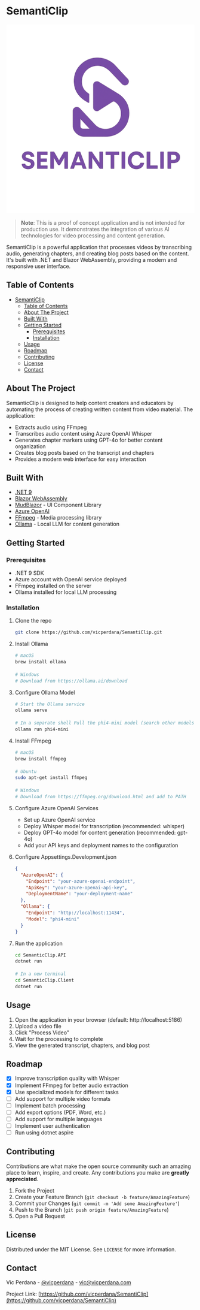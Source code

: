 # SemantiClip

![SemantiClip Logo](/docs/images/SemantiClipLogo.png)

> **Note**: This is a proof of concept application and is not intended for production use. It demonstrates the integration of various AI technologies for video processing and content generation.

SemantiClip is a powerful application that processes videos by transcribing audio, generating chapters, and creating blog posts based on the content. It's built with .NET and Blazor WebAssembly, providing a modern and responsive user interface.

## Table of Contents
- [SemantiClip](#semanticlip)
  - [Table of Contents](#table-of-contents)
  - [About The Project](#about-the-project)
  - [Built With](#built-with)
  - [Getting Started](#getting-started)
    - [Prerequisites](#prerequisites)
    - [Installation](#installation)
  - [Usage](#usage)
  - [Roadmap](#roadmap)
  - [Contributing](#contributing)
  - [License](#license)
  - [Contact](#contact)

## About The Project

SemanticClip is designed to help content creators and educators by automating the process of creating written content from video material. The application:

- Extracts audio using FFmpeg
- Transcribes audio content using Azure OpenAI Whisper
- Generates chapter markers using GPT-4o for better content organization
- Creates blog posts based on the transcript and chapters
- Provides a modern web interface for easy interaction

## Built With

* [.NET 9](https://dotnet.microsoft.com/)
* [Blazor WebAssembly](https://dotnet.microsoft.com/apps/aspnet/web-apps/blazor)
* [MudBlazor](https://mudblazor.com/) - UI Component Library
* [Azure OpenAI](https://azure.microsoft.com/en-us/products/cognitive-services/openai-service)
* [FFmpeg](https://ffmpeg.org/) - Media processing library
* [Ollama](https://ollama.ai/) - Local LLM for content generation

## Getting Started

### Prerequisites

* .NET 9 SDK
* Azure account with OpenAI service deployed
* FFmpeg installed on the server
* Ollama installed for local LLM processing

### Installation

1. Clone the repo
   ```bash
   git clone https://github.com/vicperdana/SemantiClip.git
   ```

2. Install Ollama
   ```bash
   # macOS
   brew install ollama
   
   # Windows
   # Download from https://ollama.ai/download
   ```

3. Configure Ollama Model
   ```bash
   # Start the Ollama service
   ollama serve

   # In a separate shell Pull the phi4-mini model (search other models at [Ollama](https://ollama.com/search))
   ollama run phi4-mini
   ```

4. Install FFmpeg
   ```bash
   # macOS
   brew install ffmpeg
   
   # Ubuntu
   sudo apt-get install ffmpeg
   
   # Windows
   # Download from https://ffmpeg.org/download.html and add to PATH
   ```

5. Configure Azure OpenAI Services
   - Set up Azure OpenAI service
   - Deploy Whisper model for transcription (recommended: whisper)
   - Deploy GPT-4o model for content generation (recommended: gpt-4o)
   - Add your API keys and deployment names to the configuration

6. Configure Appsettings.Development.json
   ```json
   {
     "AzureOpenAI": {
       "Endpoint": "your-azure-openai-endpoint",
       "ApiKey": "your-azure-openai-api-key",
       "DeploymentName": "your-deployment-name"
     },
     "Ollama": {
       "Endpoint": "http://localhost:11434",
       "Model": "phi4-mini"
     }
   }
   ```

7. Run the application
   ```bash
   cd SemanticClip.API
   dotnet run
   
   # In a new terminal
   cd SemanticClip.Client
   dotnet run
   ```

## Usage

1. Open the application in your browser (default: http://localhost:5186)
2. Upload a video file
3. Click "Process Video"
4. Wait for the processing to complete
5. View the generated transcript, chapters, and blog post

## Roadmap

- [x] Improve transcription quality with Whisper
- [x] Implement FFmpeg for better audio extraction
- [x] Use specialized models for different tasks
- [ ] Add support for multiple video formats
- [ ] Implement batch processing
- [ ] Add export options (PDF, Word, etc.)
- [ ] Add support for multiple languages
- [ ] Implement user authentication
- [ ] Run using dotnet aspire

## Contributing

Contributions are what make the open source community such an amazing place to learn, inspire, and create. Any contributions you make are **greatly appreciated**.

1. Fork the Project
2. Create your Feature Branch (`git checkout -b feature/AmazingFeature`)
3. Commit your Changes (`git commit -m 'Add some AmazingFeature'`)
4. Push to the Branch (`git push origin feature/AmazingFeature`)
5. Open a Pull Request

## License

Distributed under the MIT License. See `LICENSE` for more information.

## Contact

Vic Perdana - [@vicperdana](https://twitter.com/vicperdana) - vic@vicperdana.com

Project Link: [https://github.com/vicperdana/SemantiClip](https://github.com/vicperdana/SemantiClip)
